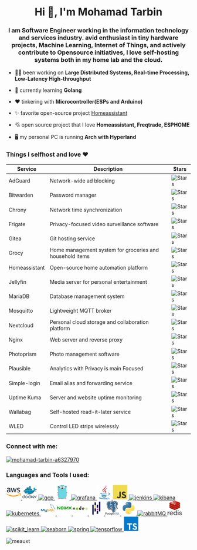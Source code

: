 <h1 align="center">Hi 👋, I'm Mohamad Tarbin</h1>
<h3 align="center">I am Software Engineer working in the information technology and services industry. avid enthusiast in tiny hardware projects, Machine Learning, Internet of Things, and actively contribute to Opensource initiatives, I love self-hosting systems both in my home lab and the cloud.</h3>
<!--<p align="left"> <img src="https://komarev.com/ghpvc/?username=meauxt&label=Profile%20views&color=0e75b6&style=flat" alt="meauxt" /> </p> -->

<!--<p align="left"> <a href="https://github.com/ryo-ma/github-profile-trophy"><img src="https://github-profile-trophy.vercel.app/?username=meauxt" alt="meauxt" /></a> </p>-->

- 👨‍💻 been working on **Large Distributed Systems, Real-time Processing, Low-Latency High-throughput**

- 🌱 currently learning **Golang**

- ❤️ tinkering with **Microcontroller(ESPs and Arduino)**

- ✨ favorite open-source project [Homeassistant](http://homeassistant.io/)

- 💘 open source project that I love **Homeassistant, Freqtrade, ESPHOME**

<!-- - 📄 my resume can be found [resume](resume) -->

- 🖥 my personal PC is running **Arch with Hyperland**

<h3 align="left">Things I selfhost and love ❤️ </h3>


<table>
  <thead>
    <tr>
      <th>Service</th>
      <th>Description</th>
      <th>Stars</th>
    </tr>
  </thead>
  <tbody>
    <tr>
      <td>AdGuard</td>
      <td>Network-wide ad blocking</td>
      <td><img alt="Stars" src="https://img.shields.io/github/stars/adguardteam/adguardhome?style=flat-square&labelColor=343b41"/></td>
    </tr>
    <tr>
      <td>Bitwarden</td>
      <td>Password manager</td>
      <td><img alt="Stars" src="https://img.shields.io/github/stars/bitwarden/server?style=flat-square&labelColor=343b41"/></td>
    </tr>
    <tr>
      <td>Chrony</td>
      <td>Network time synchronization</td>
      <td><img alt="Stars" src="https://img.shields.io/github/stars/mlichvar/chrony?style=flat-square&labelColor=343b41"/></td>
    </tr>
    <tr>
      <td>Frigate</td>
      <td>Privacy-focused video surveillance software</td>
      <td><img alt="Stars" src="https://img.shields.io/github/stars/blakeblackshear/frigate?style=flat-square&labelColor=343b41"/></td>
    </tr>
    <tr>
      <td>Gitea</td>
      <td>Git hosting service</td>
      <td><img alt="Stars" src="https://img.shields.io/github/stars/go-gitea/gitea?style=flat-square&labelColor=343b41"/></td>
    </tr>
    <tr>
      <td>Grocy</td>
      <td>Home management system for groceries and household items</td>
      <td><img alt="Stars" src="https://img.shields.io/github/stars/grocy/grocy?style=flat-square&labelColor=343b41"/></td>
    </tr>
    <tr>
      <td>Homeassistant</td>
      <td>Open-source home automation platform</td>
      <td><img alt="Stars" src="https://img.shields.io/github/stars/home-assistant/core?style=flat-square&labelColor=343b41"/></td>
    </tr>
    <tr>
      <td>Jellyfin</td>
      <td>Media server for personal entertainment</td>
      <td><img alt="Stars" src="https://img.shields.io/github/stars/jellyfin/jellyfin?style=flat-square&labelColor=343b41"/></td>
    </tr>
    <tr>
      <td>MariaDB</td>
      <td>Database management system</td>
      <td><img alt="Stars" src="https://img.shields.io/github/stars/mariadb/server?style=flat-square&labelColor=343b41"/></td>
    </tr>
    <tr>
      <td>Mosquitto</td>
      <td>Lightweight MQTT broker</td>
      <td><img alt="Stars" src="https://img.shields.io/github/stars/eclipse/mosquitto?style=flat-square&labelColor=343b41"/></td>
    </tr>
    <tr>
      <td>Nextcloud</td>
      <td>Personal cloud storage and collaboration platform</td>
      <td><img alt="Stars" src="https://img.shields.io/github/stars/nextcloud/server?style=flat-square&labelColor=343b41"/></td>
    </tr>
    <tr>
      <td>Nginx</td>
      <td>Web server and reverse proxy</td>
      <td><img alt="Stars" src="https://img.shields.io/github/stars/nginx/nginx?style=flat-square&labelColor=343b41"/></td>
    </tr>
    <tr>
      <td>Photoprism</td>
      <td>Photo management software</td>
      <td><img alt="Stars" src="https://img.shields.io/github/stars/photoprism/photoprism?style=flat-square&labelColor=343b41"/></td>
    </tr>
    <tr>
      <td>Plausible</td>
      <td>Analytics with Privacy is main Focused</td>
      <td><img alt="Stars" src="https://img.shields.io/github/stars/plausible/analytics?style=flat-square&labelColor=343b41"/></td>
    </tr>
    <tr>
      <td>Simple-login</td>
      <td>Email alias and forwarding service</td>
      <td><img alt="Stars" src="https://img.shields.io/github/stars/simple-login/app?style=flat-square&labelColor=343b41"/></td>
    </tr>
    <tr>
      <td>Uptime Kuma</td>
      <td>Server and website uptime monitoring</td>
      <td><img alt="Stars" src="https://img.shields.io/github/stars/louislam/uptime-kuma?style=flat-square&labelColor=343b41"/></td>
    </tr>
    <tr>
      <td>Wallabag</td>
      <td>Self-hosted read-it-later service</td>
      <td><img alt="Stars" src="https://img.shields.io/github/stars/wallabag/wallabag?style=flat-square&labelColor=343b41"/></td>
    </tr>
    <tr>
      <td>WLED</td>
      <td>Control LED strips wirelessly</td>
      <td><img alt="Stars" src="https://img.shields.io/github/stars/Aircoookie/WLED?style=flat-square&labelColor=343b41"/></td>
    </tr>
  </tbody>
</table>






<h3 align="left">Connect with me:</h3>
<p align="left">
<a href="https://linkedin.com/in/mohamad-tarbin-a6327970" target="blank"><img align="center" src="https://raw.githubusercontent.com/rahuldkjain/github-profile-readme-generator/master/src/images/icons/Social/linked-in-alt.svg" alt="mohamad-tarbin-a6327970" height="30" width="40" /></a>
</p>

<h3 align="left">Languages and Tools I used:</h3>
<p align="left"> <a href="https://aws.amazon.com" target="_blank" rel="noreferrer"> <img src="https://raw.githubusercontent.com/devicons/devicon/master/icons/amazonwebservices/amazonwebservices-original-wordmark.svg" alt="aws" width="40" height="40"/> </a> <a href="https://www.docker.com/" target="_blank" rel="noreferrer"> <img src="https://raw.githubusercontent.com/devicons/devicon/master/icons/docker/docker-original-wordmark.svg" alt="docker" width="40" height="40"/> </a> <a href="https://cloud.google.com" target="_blank" rel="noreferrer"> <img src="https://www.vectorlogo.zone/logos/google_cloud/google_cloud-icon.svg" alt="gcp" width="40" height="40"/> </a> <a href="https://golang.org" target="_blank" rel="noreferrer"> <img src="https://raw.githubusercontent.com/devicons/devicon/master/icons/go/go-original.svg" alt="go" width="40" height="40"/> </a> <a href="https://grafana.com" target="_blank" rel="noreferrer"> <img src="https://www.vectorlogo.zone/logos/grafana/grafana-icon.svg" alt="grafana" width="40" height="40"/> </a> <a href="https://www.java.com" target="_blank" rel="noreferrer"> <img src="https://raw.githubusercontent.com/devicons/devicon/master/icons/java/java-original.svg" alt="java" width="40" height="40"/> </a> <a href="https://developer.mozilla.org/en-US/docs/Web/JavaScript" target="_blank" rel="noreferrer"> <img src="https://raw.githubusercontent.com/devicons/devicon/master/icons/javascript/javascript-original.svg" alt="javascript" width="40" height="40"/> </a> <a href="https://www.jenkins.io" target="_blank" rel="noreferrer"> <img src="https://www.vectorlogo.zone/logos/jenkins/jenkins-icon.svg" alt="jenkins" width="40" height="40"/> </a> <a href="https://www.elastic.co/kibana" target="_blank" rel="noreferrer"> <img src="https://www.vectorlogo.zone/logos/elasticco_kibana/elasticco_kibana-icon.svg" alt="kibana" width="40" height="40"/> </a> <a href="https://kubernetes.io" target="_blank" rel="noreferrer"> <img src="https://www.vectorlogo.zone/logos/kubernetes/kubernetes-icon.svg" alt="kubernetes" width="40" height="40"/> </a> <a href="https://www.mysql.com/" target="_blank" rel="noreferrer"> <img src="https://raw.githubusercontent.com/devicons/devicon/master/icons/mysql/mysql-original-wordmark.svg" alt="mysql" width="40" height="40"/> </a> <a href="https://www.nginx.com" target="_blank" rel="noreferrer"> <img src="https://raw.githubusercontent.com/devicons/devicon/master/icons/nginx/nginx-original.svg" alt="nginx" width="40" height="40"/> </a> <a href="https://nodejs.org" target="_blank" rel="noreferrer"> <img src="https://raw.githubusercontent.com/devicons/devicon/master/icons/nodejs/nodejs-original-wordmark.svg" alt="nodejs" width="40" height="40"/> </a> <a href="https://pandas.pydata.org/" target="_blank" rel="noreferrer"> <img src="https://raw.githubusercontent.com/devicons/devicon/2ae2a900d2f041da66e950e4d48052658d850630/icons/pandas/pandas-original.svg" alt="pandas" width="40" height="40"/> </a> <a href="https://www.postgresql.org" target="_blank" rel="noreferrer"> <img src="https://raw.githubusercontent.com/devicons/devicon/master/icons/postgresql/postgresql-original-wordmark.svg" alt="postgresql" width="40" height="40"/> </a> <a href="https://www.python.org" target="_blank" rel="noreferrer"> <img src="https://raw.githubusercontent.com/devicons/devicon/master/icons/python/python-original.svg" alt="python" width="40" height="40"/> </a> <a href="https://www.rabbitmq.com" target="_blank" rel="noreferrer"> <img src="https://www.vectorlogo.zone/logos/rabbitmq/rabbitmq-icon.svg" alt="rabbitMQ" width="40" height="40"/> </a> <a href="https://redis.io" target="_blank" rel="noreferrer"> <img src="https://raw.githubusercontent.com/devicons/devicon/master/icons/redis/redis-original-wordmark.svg" alt="redis" width="40" height="40"/> </a> <a href="https://scikit-learn.org/" target="_blank" rel="noreferrer"> <img src="https://upload.wikimedia.org/wikipedia/commons/0/05/Scikit_learn_logo_small.svg" alt="scikit_learn" width="40" height="40"/> </a> <a href="https://seaborn.pydata.org/" target="_blank" rel="noreferrer"> <img src="https://seaborn.pydata.org/_images/logo-mark-lightbg.svg" alt="seaborn" width="40" height="40"/> </a> <a href="https://spring.io/" target="_blank" rel="noreferrer"> <img src="https://www.vectorlogo.zone/logos/springio/springio-icon.svg" alt="spring" width="40" height="40"/> </a> <a href="https://www.tensorflow.org" target="_blank" rel="noreferrer"> <img src="https://www.vectorlogo.zone/logos/tensorflow/tensorflow-icon.svg" alt="tensorflow" width="40" height="40"/> </a> <a href="https://www.typescriptlang.org/" target="_blank" rel="noreferrer"> <img src="https://raw.githubusercontent.com/devicons/devicon/master/icons/typescript/typescript-original.svg" alt="typescript" width="40" height="40"/> </a> </p>

<!--<p><img align="left" src="https://github-readme-stats.vercel.app/api/top-langs?username=meauxt&show_icons=true&locale=en&layout=compact" alt="meauxt" /></p>-->

<!--<p>&nbsp;<img align="center" src="https://github-readme-stats.vercel.app/api?username=meauxt&show_icons=true&locale=en" alt="meauxt" /></p> -->

<p><img align="center" src="https://github-readme-streak-stats.herokuapp.com/?user=meauxt&" alt="meauxt" /></p>
